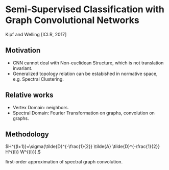 # Semi-Supervised Classification with Graph Convolutional Networks

Kipf and Welling [ICLR, 2017]

## Motivation

* CNN cannot deal with Non-euclidean Structure, which is not translation invariant.
* Generalized topology relation can be estabished in normative space, e.g. Spectral Clustering.

## Relative works

* Vertex Domain: neighbors.
* Spectral Domain: Fourier Transformation on graphs, convolution on graphs.

## Methodology

$H^{(l+1)}=\sigma(\tilde{D}^{-\frac{1}{2}} \tilde{A} \tilde{D}^{-\frac{1}{2}} H^{(l)} W^{(l)}).$

first-order approximation of spectral graph convolution.